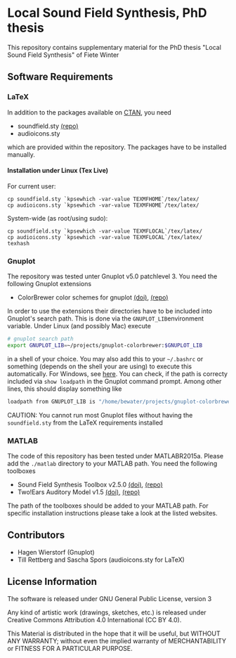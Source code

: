# Local Sound Field Synthesis, PhD thesis

This repository contains supplementary material for the PhD thesis "Local Sound Field Synthesis" of Fiete Winter

## Software Requirements

### LaTeX

In addition to the packages available on [CTAN](https://ctan.org), you need
* soundfield.sty [(repo)](https://github.com/fietew/soundfield)
* audioicons.sty

which are provided within the repository. The packages have to be installed manually.

#### Installation under Linux (Tex Live)

For current user:
``` 
cp soundfield.sty `kpsewhich -var-value TEXMFHOME`/tex/latex/ 
cp audioicons.sty `kpsewhich -var-value TEXMFHOME`/tex/latex/ 
```
System-wide (as root/using sudo):
```
cp soundfield.sty `kpsewhich -var-value TEXMFLOCAL`/tex/latex/
cp audioicons.sty `kpsewhich -var-value TEXMFLOCAL`/tex/latex/
texhash
```

### Gnuplot

The repository was tested unter Gnuplot v5.0 patchlevel 3. You need the following Gnuplot extensions

* ColorBrewer color schemes for gnuplot [(doi)](https://doi.org/10.5281/zenodo.10282), [(repo)](https://github.com/aschn/gnuplot-colorbrewer)

In order to use the extensions their directories have to be included into Gnuplot's search path. This is done via the ``GNUPLOT_LIB``environment variable. Under Linux (and possibly Mac) execute

```Bash
# gnuplot search path
export GNUPLOT_LIB=~/projects/gnuplot-colorbrewer:$GNUPLOT_LIB
```

in a shell of your choice. You may also add this to your ``~/.bashrc`` or something (depends on the shell your are using) to execute this automatically. For Windows, see [here](https://www.computerhope.com/issues/ch000549.html). You can check, if the path is correcty included via ``show loadpath`` in the Gnuplot command prompt. Among other lines, this should display something like

```Bash
loadpath from GNUPLOT_LIB is "/home/bewater/projects/gnuplot-colorbrewer"
```
CAUTION: You cannot run most Gnuplot files without having the `soundfield.sty` from the LaTeX requirements installed

### MATLAB

The code of this repository has been tested under MATLABR2015a. Please add
the ``./matlab`` directory to your MATLAB path. You need the following toolboxes

* Sound Field Synthesis Toolbox v2.5.0 [(doi)](https://doi.org/10.5281/zenodo.2597212), [(repo)](https://github.com/sfstoolbox/sfs-matlab)
* Two!Ears Auditory Model v1.5 [(doi)](https://doi.org/10.5281/zenodo.1458420), [(repo)](https://github.com/TWOEARS/TwoEars)

The path of the toolboxes should be added to your MATLAB path. For specific installation instructions please take a look at the
listed websites.

## Contributors

* Hagen Wierstorf (Gnuplot)
* Till Rettberg and Sascha Spors (audioicons.sty for LaTeX)

## License Information

The software is released under GNU General Public License, version 3 

Any kind of artistic work (drawings, sketches, etc.) is released under Creative Commons Attribution 4.0 International (CC BY 4.0). 

This Material is distributed in the hope that it will be useful, but WITHOUT ANY WARRANTY; without even the implied warranty of MERCHANTABILITY or FITNESS FOR A PARTICULAR PURPOSE.
